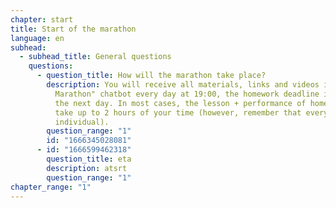 ```yaml
---
chapter: start
title: Start of the marathon
language: en
subhead:
  - subhead_title: General questions
    questions:
      - question_title: How will the marathon take place?
        description: You will receive all materials, links and videos in the "GoIT
          Marathon" chatbot every day at 19:00, the homework deadline is 18:00
          the next day. In most cases, the lesson + performance of homework will
          take up to 2 hours of your time (however, remember that everything is
          individual).
        question_range: "1"
        id: "1666345028081"
      - id: "1666599462318"
        question_title: e﻿ta
        description: a﻿tsrt
        question_range: "1"
chapter_range: "1"
---
```


